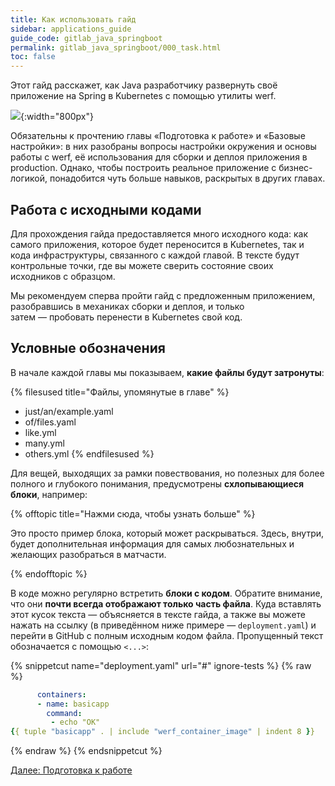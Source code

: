 ```yaml
---
title: Как использовать гайд
sidebar: applications_guide
guide_code: gitlab_java_springboot
permalink: gitlab_java_springboot/000_task.html
toc: false
---
```


Этот гайд расскажет, как Java разработчику развернуть своё приложение на Spring в Kubernetes с помощью утилиты werf.

![](/applications_guide_ru/images/applications-guide/navigation.svg){:width="800px"}

Обязательны к прочтению главы «Подготовка к работе» и «Базовые настройки»: в них разобраны вопросы настройки окружения и основы работы с werf, её использования для сборки и деплоя приложения в production. Однако, чтобы построить реальное приложение с бизнес-логикой, понадобится чуть больше навыков, раскрытых в других главах.

## Работа с исходными кодами

Для прохождения гайда предоставляется много исходного кода: как самого приложения, которое будет переносится в Kubernetes, так и кода инфраструктуры, связанного с каждой главой. В тексте будут контрольные точки, где вы можете сверить состояние своих исходников с образцом.

Мы рекомендуем сперва пройти гайд с предложенным приложением, разобравшись в механиках сборки и деплоя, и только затем — пробовать перенести в Kubernetes свой код.

## Условные обозначения

В начале каждой главы мы показываем, **какие файлы будут затронуты**:

{% filesused title="Файлы, упомянутые в главе" %}
- just/an/example.yaml
- of/files.yaml
- like.yml
- many.yml
- others.yml
{% endfilesused %}

Для вещей, выходящих за рамки повествования, но полезных для более полного и глубокого понимания, предусмотрены **схлопывающиеся блоки**, например:

{% offtopic title="Нажми сюда, чтобы узнать больше" %}

Это просто пример блока, который может раскрываться. Здесь, внутри, будет дополнительная информация для самых любознательных и желающих разобраться в матчасти.

{% endofftopic %}

В коде можно регулярно встретить **блоки с кодом**. Обратите внимание, что они **почти всегда отображают только часть файла**. Куда вставлять этот кусок текста — объясняется в тексте гайда, а также вы можете нажать на ссылку (в приведённом ниже примере — `deployment.yaml`) и перейти в GitHub с полным исходным кодом файла. Пропущенный текст обозначается с помощью `<...>`:

{% snippetcut name="deployment.yaml" url="#" ignore-tests %}
{% raw %}
```yaml
      containers:
      - name: basicapp
        command:
         - echo "OK"
{{ tuple "basicapp" . | include "werf_container_image" | indent 8 }}
```
{% endraw %}
{% endsnippetcut %}


<div>
    <a href="010_preparing.html" class="nav-btn">Далее: Подготовка к работе</a>
</div>
